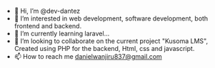 - 👋 Hi, I’m @dev-dantez
- 👀 I’m interested in web development, software development, both frontend and backend.
- 🌱 I’m currently learning laravel...
- 💞️ I’m looking to collaborate on the current project "Kusoma LMS", Created using PHP for the backend, Html, css and javascript.
- 📫 How to reach me danielwanjiru837@gmail.com

<!---
dev-dantez/dev-dantez is a ✨ special ✨ repository because its `README.md` (this file) appears on your GitHub profile.
You can click the Preview link to take a look at your changes.
--->

